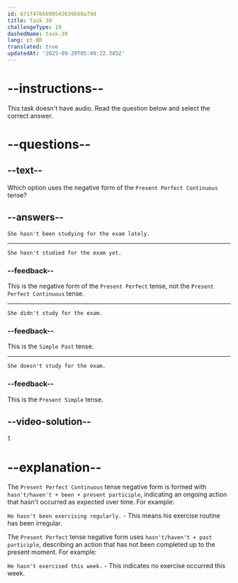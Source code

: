 ```yaml
---
id: 671f4766b90543639b60a79d
title: Task 39
challengeType: 19
dashedName: task-39
lang: pt-BR
translated: true
updatedAt: '2025-09-29T05:49:22.345Z'
---
```


# --instructions--

This task doesn't have audio. Read the question below and select the correct answer.

# --questions--

## --text--

Which option uses the negative form of the `Present Perfect Continuous` tense?

## --answers--

`She hasn't been studying for the exam lately.`

---

`She hasn't studied for the exam yet.`

### --feedback--

This is the negative form of the `Present Perfect` tense, not the `Present Perfect Continuous` tense.

---

`She didn't study for the exam.`

### --feedback--

This is the `Simple Past` tense.

---

`She doesn't study for the exam.`

### --feedback--

This is the `Present Simple` tense.

## --video-solution--

1

# --explanation--

The `Present Perfect Continuous` tense negative form is formed with `hasn't/haven't + been + present participle`, indicating an ongoing action that hasn't occurred as expected over time. For example:

`He hasn't been exercising regularly.` - This means his exercise routine has been irregular.
  
The `Present Perfect` tense negative form uses `hasn't/haven't + past participle`, describing an action that has not been completed up to the present moment. For example:

`He hasn't exercised this week.` - This indicates no exercise occurred this week.
